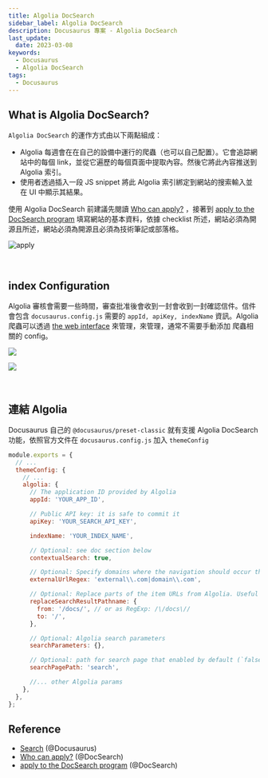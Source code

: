 ```yaml
---
title: Algolia DocSearch
sidebar_label: Algolia DocSearch
description: Docusaurus 專案 - Algolia DocSearch
last_update:
  date: 2023-03-08
keywords:
  - Docusaurus
  - Algolia DocSearch
tags:
  - Docusaurus
---
```


## **What is Algolia DocSearch?**
`Algolia DocSearch` 的運作方式由以下兩點組成：

- Algolia 每週會在在自己的設備中運行的爬蟲（也可以自己配置）。它會追踪網站中的每個 link，並從它遍歷的每個頁面中提取內容。然後它將此內容推送到 Algolia 索引。
- 使用者透過插入一段 JS snippet 將此 Algolia 索引綁定到網站的搜索輸入並在 UI 中顯示其結果。

使用 Algolia DocSearch 前建議先閱讀 [Who can apply?](https://docsearch.algolia.com/docs/who-can-apply/) ，接著到 [apply to the DocSearch program](https://docsearch.algolia.com/apply) 填寫網站的基本資料，依據 checklist 所述，網站必須為開源且所述，網站必須為開源且必須為技術筆記或部落格。

![apply](https://res.cloudinary.com/djtoo8orh/image/upload/v1678212127/Docusaurus%20Blog/Docusaurus/DocSearch/apply_pdd08m.png)


<br/>


## **index Configuration**
Algolia 審核會需要一些時間，審查批准後會收到一封會收到一封確認信件。信件會包含 `docusaurus.config.js` 需要的 `appId, apiKey, indexName` 資訊。Algolia 爬蟲可以透過 [the web interface](https://crawler.algolia.com/) 來管理，來管理，通常不需要手動添加 爬蟲相關的 config。

![](https://res.cloudinary.com/djtoo8orh/image/upload/v1678212127/Docusaurus%20Blog/Docusaurus/DocSearch/email_jwsyfh.png)

![](https://res.cloudinary.com/djtoo8orh/image/upload/v1678212127/Docusaurus%20Blog/Docusaurus/DocSearch/crawler_azrdt1.png)


<br/>


## **連結 Algolia**

Docusaurus 自己的 `@docusaurus/preset-classic` 就有支援 Algolia DocSearch 功能，依照官方文件在 `docusaurus.config.js` 加入 `themeConfig`

```js title=docusaurus.config.js
module.exports = {
  // ...
  themeConfig: {
    // ...
    algolia: {
      // The application ID provided by Algolia
      appId: 'YOUR_APP_ID',

      // Public API key: it is safe to commit it
      apiKey: 'YOUR_SEARCH_API_KEY',

      indexName: 'YOUR_INDEX_NAME',

      // Optional: see doc section below
      contextualSearch: true,

      // Optional: Specify domains where the navigation should occur through window.location instead on history.push. Useful when our Algolia config crawls multiple documentation sites and we want to navigate with window.location.href to them.
      externalUrlRegex: 'external\\.com|domain\\.com',

      // Optional: Replace parts of the item URLs from Algolia. Useful when using the same search index for multiple deployments using a different baseUrl. You can use regexp or string in the `from` param. For example: localhost:3000 vs myCompany.com/docs
      replaceSearchResultPathname: {
        from: '/docs/', // or as RegExp: /\/docs\//
        to: '/',
      },

      // Optional: Algolia search parameters
      searchParameters: {},

      // Optional: path for search page that enabled by default (`false` to disable it)
      searchPagePath: 'search',

      //... other Algolia params
    },
  },
};
```



## **Reference**

- [Search](https://docusaurus.io/docs/search#using-algolia-docsearch)  (@Docusaurus)
- [Who can apply?](https://docsearch.algolia.com/docs/who-can-apply/)  (@DocSearch)
- [apply to the DocSearch program](https://docsearch.algolia.com/apply)  (@DocSearch)